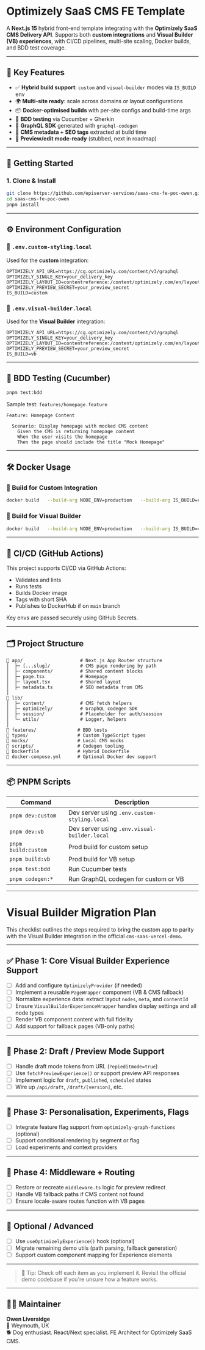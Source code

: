 # Optimizely SaaS CMS FE Template

A **Next.js 15** hybrid front-end template integrating with the **Optimizely SaaS CMS Delivery API**. Supports both **custom integrations** and **Visual Builder (VB) experiences**, with CI/CD pipelines, multi-site scaling, Docker builds, and BDD test coverage.

---

## 🧩 Key Features

- ✅ **Hybrid build support**: `custom` and `visual-builder` modes via `IS_BUILD` env
- 🌍 **Multi-site ready**: scale across domains or layout configurations
- 📦 **Docker-optimised builds** with per-site configs and build-time args
- 🧪 **BDD testing** via Cucumber + Gherkin
- 📐 **GraphQL SDK** generated with `graphql-codegen`
- 🧾 **CMS metadata + SEO tags** extracted at build time
- 🔁 **Preview/edit mode-ready** (stubbed, next in roadmap)

---

## 🚀 Getting Started

### 1. Clone & Install

```bash
git clone https://github.com/episerver-services/saas-cms-fe-poc-owen.git
cd saas-cms-fe-poc-owen
pnpm install
```

---

## ⚙️ Environment Configuration

### 🔧 `.env.custom-styling.local`

Used for the **custom** integration:

```env
OPTIMIZELY_API_URL=https://cg.optimizely.com/content/v3/graphql
OPTIMIZELY_SINGLE_KEY=your_delivery_key
OPTIMIZELY_LAYOUT_ID=contentreference:/content/optimizely.com/en/layout/
OPTIMIZELY_PREVIEW_SECRET=your_preview_secret
IS_BUILD=custom
```

### 🔧 `.env.visual-builder.local`

Used for the **Visual Builder** integration:

```env
OPTIMIZELY_API_URL=https://cg.optimizely.com/content/v3/graphql
OPTIMIZELY_SINGLE_KEY=your_delivery_key
OPTIMIZELY_LAYOUT_ID=contentreference:/content/optimizely.com/en/layout/
OPTIMIZELY_PREVIEW_SECRET=your_preview_secret
IS_BUILD=vb
```

---

## 🧪 BDD Testing (Cucumber)

```bash
pnpm test:bdd
```

Sample test: `features/homepage.feature`

```gherkin
Feature: Homepage Content

  Scenario: Display homepage with mocked CMS content
    Given the CMS is returning homepage content
    When the user visits the homepage
    Then the page should include the title "Mock Homepage"
```

---

## 🛠 Docker Usage

### 🔨 Build for Custom Integration

```bash
docker build   --build-arg NODE_ENV=production   --build-arg IS_BUILD=custom   --build-arg OPTIMIZELY_API_URL=https://cg.optimizely.com/content/v3/graphql   --build-arg OPTIMIZELY_SINGLE_KEY=your_delivery_key   --build-arg OPTIMIZELY_PREVIEW_SECRET=your_preview_secret   --build-arg OPTIMIZELY_LAYOUT_ID=layout_id   -t optimizely-fe:custom .
```

### 🔨 Build for Visual Builder

```bash
docker build   --build-arg NODE_ENV=production   --build-arg IS_BUILD=vb   --build-arg OPTIMIZELY_API_URL=https://cg.optimizely.com/content/v3/graphql   --build-arg OPTIMIZELY_SINGLE_KEY=your_delivery_key   --build-arg OPTIMIZELY_PREVIEW_SECRET=your_preview_secret   --build-arg OPTIMIZELY_LAYOUT_ID=layout_id   -t optimizely-fe:vb .
```

---

## 🤖 CI/CD (GitHub Actions)

This project supports CI/CD via GitHub Actions:

- Validates and lints
- Runs tests
- Builds Docker image
- Tags with short SHA
- Publishes to DockerHub if on `main` branch

Key envs are passed securely using GitHub Secrets.

---

## 🗂 Project Structure

```
📁 app/                     # Next.js App Router structure
│  ├─ [...slug]/           # CMS page rendering by path
│  ├─ components/          # Shared content blocks
│  ├─ page.tsx             # Homepage
│  ├─ layout.tsx           # Shared layout
│  ├─ metadata.ts          # SEO metadata from CMS
│
📁 lib/
│  ├─ content/             # CMS fetch helpers
│  ├─ optimizely/          # GraphQL codegen SDK
│  ├─ session/             # Placeholder for auth/session
│  └─ utils/               # Logger, helpers
│
📁 features/               # BDD tests
📁 types/                  # Custom TypeScript types
📁 mocks/                  # Local CMS mocks
📁 scripts/                # Codegen tooling
📄 Dockerfile              # Hybrid Dockerfile
📄 docker-compose.yml      # Optional Docker dev support
```

---

## 📦 PNPM Scripts

| Command             | Description                                  |
| ------------------- | -------------------------------------------- |
| `pnpm dev:custom`   | Dev server using `.env.custom-styling.local` |
| `pnpm dev:vb`       | Dev server using `.env.visual-builder.local` |
| `pnpm build:custom` | Prod build for custom setup                  |
| `pnpm build:vb`     | Prod build for VB setup                      |
| `pnpm test:bdd`     | Run Cucumber tests                           |
| `pnpm codegen:*`    | Run GraphQL codegen for custom or VB         |

---

# Visual Builder Migration Plan

This checklist outlines the steps required to bring the custom app to parity with the Visual Builder integration in the official `cms-saas-vercel-demo`.

---

## ✅ Phase 1: Core Visual Builder Experience Support

- [ ] Add and configure `OptimizelyProvider` (if needed)
- [ ] Implement a reusable `PageWrapper` component (VB & CMS fallback)
- [ ] Normalize experience data: extract layout `nodes`, `meta`, and `contentId`
- [ ] Ensure `VisualBuilderExperienceWrapper` handles display settings and all node types
- [ ] Render VB component content with full fidelity
- [ ] Add support for fallback pages (VB-only paths)

---

## 🧪 Phase 2: Draft / Preview Mode Support

- [ ] Handle draft mode tokens from URL (`?epieditmode=true`)
- [ ] Use `fetchPreviewExperience()` or support preview API responses
- [ ] Implement logic for `draft`, `published`, `scheduled` states
- [ ] Wire up `/api/draft`, `/draft/[version]`, etc.

---

## 🧠 Phase 3: Personalisation, Experiments, Flags

- [ ] Integrate feature flag support from `optimizely-graph-functions` (optional)
- [ ] Support conditional rendering by segment or flag
- [ ] Load experiments and context providers

---

## 🔁 Phase 4: Middleware + Routing

- [ ] Restore or recreate `middleware.ts` logic for preview redirect
- [ ] Handle VB fallback paths if CMS content not found
- [ ] Ensure locale-aware routes function with VB pages

---

## 🧰 Optional / Advanced

- [ ] Use `useOptimizelyExperience()` hook (optional)
- [ ] Migrate remaining demo utils (path parsing, fallback generation)
- [ ] Support custom component mapping for Experience elements

---

> 📝 Tip: Check off each item as you implement it. Revisit the official demo codebase if you're unsure how a feature works.

---

## 👨‍💻 Maintainer

**Owen Liversidge**  
📍 Weymouth, UK  
🐕 Dog enthusiast. React/Next specialist. FE Architect for Optimizely SaaS CMS.
